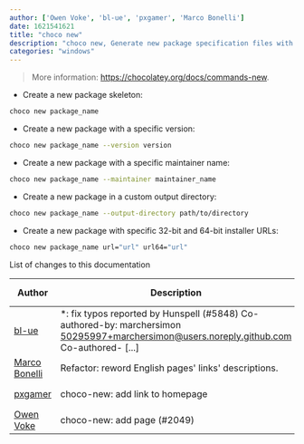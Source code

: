 ```yaml
---
author: ['Owen Voke', 'bl-ue', 'pxgamer', 'Marco Bonelli']
date: 1621541621
title: "choco new"
description: "choco new, Generate new package specification files with Chocolatey."
categories: "windows"
---
```

> More information: <https://chocolatey.org/docs/commands-new>.

- Create a new package skeleton:

```bash
choco new package_name
```

- Create a new package with a specific version:

```bash
choco new package_name --version version
```

- Create a new package with a specific maintainer name:

```bash
choco new package_name --maintainer maintainer_name
```

- Create a new package in a custom output directory:

```bash
choco new package_name --output-directory path/to/directory
```

- Create a new package with specific 32-bit and 64-bit installer URLs:

```bash
choco new package_name url="url" url64="url"
```
List of changes to this documentation


Author | Description | ISO 8601 Date | GitHub link
------|-----|-----|-----
[bl-ue](mailto:54780737+bl-ue@users.noreply.github.com) | *: fix typos reported by Hunspell (#5848) Co-authored-by: marchersimon <50295997+marchersimon@users.noreply.github.com> Co-authored- [...] | 2021-05-20T22:13:41 | [8ebd171d6f00](https://github.com/tldr-pages/tldr/commit/8ebd171d6f001698709fefc02b1fd5cc9f3a99c4)
[Marco Bonelli](mailto:marco@mebeim.net) | Refactor: reword English pages' links' descriptions. | 2019-06-03T14:19:41 | [66abb98ce935](https://github.com/tldr-pages/tldr/commit/66abb98ce935c0f4516bf30c4d6da72180d5a3ab)
[pxgamer](mailto:owzie123@gmail.com) | choco-new: add link to homepage | 2019-03-20T06:53:44 | [77380f8a6358](https://github.com/tldr-pages/tldr/commit/77380f8a63580bb23d3458869b7158fcccf8dcc6)
[Owen Voke](mailto:owzie123@gmail.com) | choco-new: add page (#2049) | 2018-03-29T18:03:34 | [a6b0c40794fc](https://github.com/tldr-pages/tldr/commit/a6b0c40794fcddb63435dc088bd26d9cc4e9a2b9)

